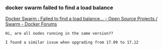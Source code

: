 ### docker swarm failed to find a load balance


[Docker Swarm : Failed to find a load balance… - Open Source Projects / Swarm - Docker Forums](https://forums.docker.com/t/docker-swarm-failed-to-find-a-load-balance/45027 "Docker Swarm : Failed to find a load balance… - Open Source Projects / Swarm - Docker Forums")




```
Hi, are all nodes running in the same version??

I found a similar issue when upgrading from 17.09 to 17.12


```
